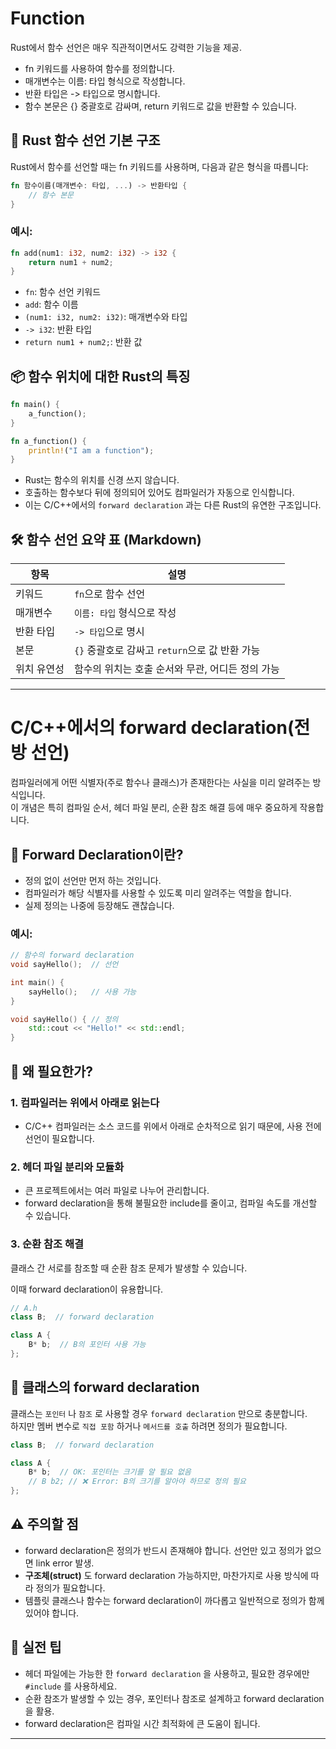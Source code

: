# Function
Rust에서 함수 선언은 매우 직관적이면서도 강력한 기능을 제공. 
- fn 키워드를 사용하여 함수를 정의합니다.
- 매개변수는 이름: 타입 형식으로 작성합니다.
- 반환 타입은 -> 타입으로 명시합니다.
- 함수 본문은 {} 중괄호로 감싸며, return 키워드로 값을 반환할 수 있습니다.


## 🧠 Rust 함수 선언 기본 구조

Rust에서 함수를 선언할 때는 fn 키워드를 사용하며, 다음과 같은 형식을 따릅니다:
```rust
fn 함수이름(매개변수: 타입, ...) -> 반환타입 {
    // 함수 본문
}
```

### 예시:
```rust
fn add(num1: i32, num2: i32) -> i32 {
    return num1 + num2;
}
```

- `fn`: 함수 선언 키워드
- `add`: 함수 이름
- `(num1: i32, num2: i32)`: 매개변수와 타입
- `-> i32`: 반환 타입
- `return num1 + num2;`: 반환 값


## 📦 함수 위치에 대한 Rust의 특징
```rust
fn main() {
    a_function();
}

fn a_function() {
    println!("I am a function");
}
```

- Rust는 함수의 위치를 신경 쓰지 않습니다.
- 호출하는 함수보다 뒤에 정의되어 있어도 컴파일러가 자동으로 인식합니다.
- 이는 C/C++에서의 `forward declaration` 과는 다른 Rust의 유연한 구조입니다.

## 🛠️ 함수 선언 요약 표 (Markdown)
| 항목         | 설명                                               |
|--------------|----------------------------------------------------|
| 키워드       | `fn`으로 함수 선언                                 |
| 매개변수     | `이름: 타입` 형식으로 작성                         |
| 반환 타입    | `-> 타입`으로 명시                                 |
| 본문         | `{}` 중괄호로 감싸고 `return`으로 값 반환 가능     |
| 위치 유연성  | 함수의 위치는 호출 순서와 무관, 어디든 정의 가능  |

---

# C/C++에서의 forward declaration(전방 선언)

컴파일러에게 어떤 식별자(주로 함수나 클래스)가 존재한다는 사실을 미리 알려주는 방식입니다.  
이 개념은 특히 컴파일 순서, 헤더 파일 분리, 순환 참조 해결 등에 매우 중요하게 작용합니다.

## 🧠 Forward Declaration이란?
- 정의 없이 선언만 먼저 하는 것입니다.
- 컴파일러가 해당 식별자를 사용할 수 있도록 미리 알려주는 역할을 합니다.
- 실제 정의는 나중에 등장해도 괜찮습니다.

### 예시:
```cpp
// 함수의 forward declaration
void sayHello();  // 선언

int main() {
    sayHello();   // 사용 가능
}

void sayHello() { // 정의
    std::cout << "Hello!" << std::endl;
}
```

## 🧱 왜 필요한가?
### 1. 컴파일러는 위에서 아래로 읽는다
- C/C++ 컴파일러는 소스 코드를 위에서 아래로 순차적으로 읽기 때문에, 사용 전에 선언이 필요합니다.
  
### 2. 헤더 파일 분리와 모듈화
- 큰 프로젝트에서는 여러 파일로 나누어 관리합니다.
- forward declaration을 통해 불필요한 include를 줄이고, 컴파일 속도를 개선할 수 있습니다.
  
### 3. 순환 참조 해결
클래스 간 서로를 참조할 때 순환 참조 문제가 발생할 수 있습니다. 

이때 forward declaration이 유용합니다.
```cpp
// A.h
class B;  // forward declaration

class A {
    B* b;  // B의 포인터 사용 가능
};
```


## 🧩 클래스의 forward declaration
클래스는 `포인터` 나 `참조` 로 사용할 경우 `forward declaration` 만으로 충분합니다.  
하지만 멤버 변수로 `직접 포함` 하거나 `메서드를 호출` 하려면 정의가 필요합니다.
```cpp
class B;  // forward declaration

class A {
    B* b;  // OK: 포인터는 크기를 알 필요 없음
    // B b2; // ❌ Error: B의 크기를 알아야 하므로 정의 필요
};
```


## ⚠️ 주의할 점
- forward declaration은 정의가 반드시 존재해야 합니다. 선언만 있고 정의가 없으면 link error 발생.
- **구조체(struct)** 도 forward declaration 가능하지만, 마찬가지로 사용 방식에 따라 정의가 필요합니다.
- 템플릿 클래스나 함수는 forward declaration이 까다롭고 일반적으로 정의가 함께 있어야 합니다.

## 🧪 실전 팁
- 헤더 파일에는 가능한 한 `forward declaration` 을 사용하고, 필요한 경우에만 `#include` 를 사용하세요.
- 순환 참조가 발생할 수 있는 경우, 포인터나 참조로 설계하고 forward declaration을 활용.
- forward declaration은 컴파일 시간 최적화에 큰 도움이 됩니다.

---



